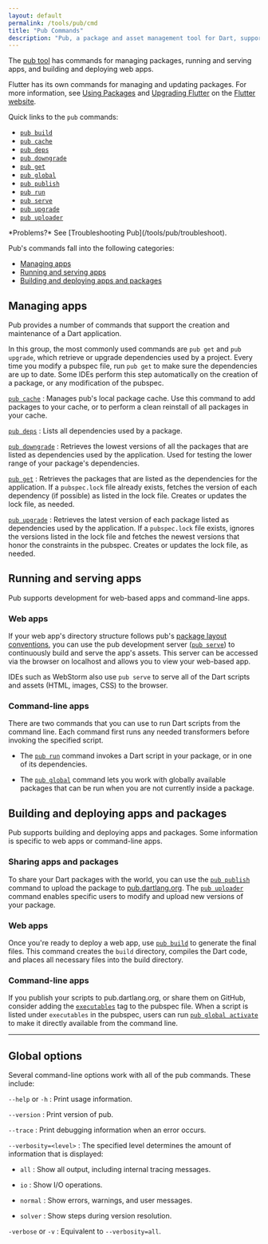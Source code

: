 ```yaml
---
layout: default
permalink: /tools/pub/cmd
title: "Pub Commands"
description: "Pub, a package and asset management tool for Dart, supports a variety of commands."
---
```


The [pub tool](/tools/pub) has commands for managing packages,
running and serving apps, and building and deploying web apps.

Flutter has its own commands for managing and updating packages.
For more information, see
[Using Packages]({{site.flutter}}/using-packages/) and
[Upgrading Flutter]({{site.flutter}}/upgrading/)
on the [Flutter website]({{site.flutter}}).

Quick links to the `pub` commands:

* [`pub build`]({{site.webdev}}/tools/pub/pub-build)
* [`pub cache`](/tools/pub/cmd/pub-cache)
* [`pub deps`](/tools/pub/cmd/pub-deps)
* [`pub downgrade`](/tools/pub/cmd/pub-downgrade)
* [`pub get`](/tools/pub/cmd/pub-get)
* [`pub global`](/tools/pub/cmd/pub-global)
* [`pub publish`](/tools/pub/cmd/pub-lish)
* [`pub run`](/tools/pub/cmd/pub-run)
* [`pub serve`]({{site.webdev}}/tools/pub/pub-serve)
* [`pub upgrade`](/tools/pub/cmd/pub-upgrade)
* [`pub uploader`](/tools/pub/cmd/pub-uploader)

<aside class="alert alert-info" markdown="1">
*Problems?*
See [Troubleshooting Pub](/tools/pub/troubleshoot).
</aside>

Pub's commands fall into the following categories:

* [Managing apps](#managing-apps)
* [Running and serving apps](#running-and-serving-apps)
* [Building
  and deploying apps and packages](#building-and-deploying-apps-and-packages)

## Managing apps

Pub provides a number of commands that support
the creation and maintenance of a Dart application.

In this group, the most commonly used commands are `pub get` and
`pub upgrade`, which retrieve or upgrade dependencies used by a project.
Every time you modify a pubspec file, run `pub get`
to make sure the dependencies are up to date. Some IDEs
perform this step automatically on the creation of a package,
or any modification of the pubspec.

[`pub cache`](/tools/pub/cmd/pub-cache)
: Manages pub's local package cache. Use this command to add packages
  to your cache, or to perform a clean reinstall of all packages in
  your cache.

[`pub deps`](/tools/pub/cmd/pub-deps)
: Lists all dependencies used by a package.

[`pub downgrade`](/tools/pub/cmd/pub-downgrade)
: Retrieves the lowest versions of all the packages that are
  listed as dependencies used by the application. Used for testing
  the lower range of your package's dependencies.

[`pub get`](/tools/pub/cmd/pub-get)
: Retrieves the packages that are listed as the dependencies for
  the application.
  If a `pubspec.lock` file already exists, fetches the version
  of each dependency (if possible) as listed in the lock file.
  Creates or updates the lock file, as needed.

[`pub upgrade`](/tools/pub/cmd/pub-upgrade)
: Retrieves the latest version of each package listed
  as dependencies used by the application. If a `pubspec.lock`
  file exists, ignores the versions listed in the lock file and fetches
  the newest versions that honor the constraints in the pubspec.
  Creates or updates the lock file, as needed.

## Running and serving apps

Pub supports development for web-based apps and command-line apps.

### Web apps

If your web app's directory structure follows pub's [package layout
conventions](/tools/pub/package-layout), you can use the pub development
server ([`pub serve`](({{site.webdev}}/tools/pub/pub-serve))) to continuously
build and serve the app's assets.
This server can be accessed via the browser on localhost and
allows you to view your web-based app.

IDEs such as WebStorm also use `pub serve` to serve all of the
Dart scripts and assets (HTML, images, CSS) to the browser.

### Command-line apps

There are two commands that you can use to run Dart scripts
from the command line. Each command first runs any needed
transformers before invoking the specified script.

* The [`pub run`](/tools/pub/cmd/pub-run) command invokes a Dart script in your
  package, or in one of its dependencies.

* The [`pub global`](/tools/pub/cmd/pub-global) command lets you work with
  globally available packages that can be run when you are not currently inside
  a package.

## Building and deploying apps and packages

Pub supports building and deploying apps and packages. Some information
is specific to web apps or command-line apps.

### Sharing apps and packages

To share your Dart packages with the world, you can
use the [`pub publish`](/tools/pub/cmd/pub-lish) command to upload the
package to [pub.dartlang.org](https://pub.dartlang.org). The
[`pub uploader`](/tools/pub/cmd/pub-uploader) command enables specific
users to modify and upload new versions of your package.

### Web apps

Once you're ready to deploy a web app,
use [`pub build`]({{site.webdev}}/tools/pub/pub-build)
to generate the final files. This command creates the `build` directory,
compiles the Dart code, and places all necessary files into the build
directory.

### Command-line apps

If you publish your scripts to pub.dartlang.org, or share them on
GitHub, consider adding the
[`executables`](/tools/pub/cmd/pub-global#configuring-a-package)
tag to the pubspec file. When a script is listed under
`executables` in the pubspec, users can run
[`pub global activate`](/tools/pub/cmd/pub-global#activating-a-package)
to make it directly available from the command line.

---

## Global options

Several command-line options work with all of the pub commands.
These include:

`--help` or `-h`
: Print usage information.

`--version`
: Print version of pub.

`--trace`
: Print debugging information when an error occurs.

`--verbosity=<level>`
: The specified level determines the amount of information that is displayed:

* `all`
: Show all output, including internal tracing messages.

* `io`
: Show I/O operations.

* `normal`
: Show errors, warnings, and user messages.

* `solver`
: Show steps during version resolution.

`-verbose` or `-v`
: Equivalent to `--verbosity=all`.
